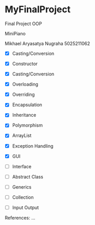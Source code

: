 # MyFinalProject
Final Project OOP

MiniPiano

Mikhael Aryasatya Nugraha
5025211062

- [x] Casting/Conversion
- [x] Constructor
- [x] Casting/Conversion
- [X] Overloading
- [x] Overriding
- [x] Encapsulation
- [x] Inheritance
- [x] Polymorphism
- [x] ArrayList
- [x] Exception Handling
- [x] GUI
- [ ] Interface
- [ ] Abstract Class
- [ ] Generics
- [ ] Collection
- [ ] Input Output


References:
...

